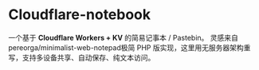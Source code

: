 # Cloudflare-notebook
一个基于 **Cloudflare Workers + KV** 的简易记事本 / Pastebin。 灵感来自pereorga/minimalist-web-notepad极简 PHP 版实现，这里用无服务器架构重写，支持多设备共享、自动保存、纯文本访问。
